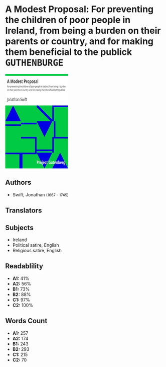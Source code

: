 # A Modest Proposal: For preventing the children of poor people in Ireland, from being a burden on their parents or country, and for making them beneficial to the publick <kbd>GUTHENBURGE</kbd>

![](./cover.medium.jpg "")

## Authors


 - Swift, Jonathan <small>(1667 - 1745)</small>

## Translators



## Subjects


 - Ireland
 - Political satire, English
 - Religious satire, English

## Readablility


 - **A1:** 41%
 - **A2:** 56%
 - **B1:** 73%
 - **B2:** 88%
 - **C1:** 97%
 - **C2:** 100%

## Words Count


 - **A1:** 257
 - **A2:** 174
 - **B1:** 243
 - **B2:** 293
 - **C1:** 215
 - **C2:** 70
